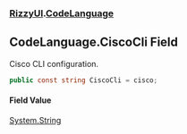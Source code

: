 ### [RizzyUI](RizzyUI 'RizzyUI').[CodeLanguage](RizzyUI.CodeLanguage 'RizzyUI.CodeLanguage')

## CodeLanguage.CiscoCli Field

Cisco CLI configuration.

```csharp
public const string CiscoCli = cisco;
```

#### Field Value
[System.String](https://docs.microsoft.com/en-us/dotnet/api/System.String 'System.String')